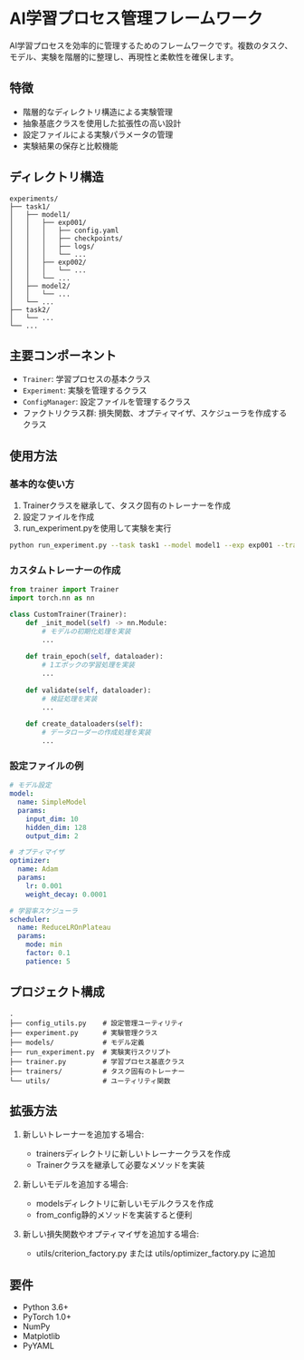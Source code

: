 # AI学習プロセス管理フレームワーク

AI学習プロセスを効率的に管理するためのフレームワークです。複数のタスク、モデル、実験を階層的に整理し、再現性と柔軟性を確保します。

## 特徴

- 階層的なディレクトリ構造による実験管理
- 抽象基底クラスを使用した拡張性の高い設計
- 設定ファイルによる実験パラメータの管理
- 実験結果の保存と比較機能

## ディレクトリ構造

```
experiments/
├── task1/
│   ├── model1/
│   │   ├── exp001/
│   │   │   ├── config.yaml
│   │   │   ├── checkpoints/
│   │   │   ├── logs/
│   │   │   └── ...
│   │   ├── exp002/
│   │   │   └── ...
│   │   └── ...
│   ├── model2/
│   │   └── ...
│   └── ...
├── task2/
│   └── ...
└── ...
```

## 主要コンポーネント

- `Trainer`: 学習プロセスの基本クラス
- `Experiment`: 実験を管理するクラス
- `ConfigManager`: 設定ファイルを管理するクラス
- ファクトリクラス群: 損失関数、オプティマイザ、スケジューラを作成するクラス

## 使用方法

### 基本的な使い方

1. Trainerクラスを継承して、タスク固有のトレーナーを作成
2. 設定ファイルを作成
3. run_experiment.pyを使用して実験を実行

```bash
python run_experiment.py --task task1 --model model1 --exp exp001 --trainer_class CustomTrainer --base_config examples/default_config.yaml
```

### カスタムトレーナーの作成

```python
from trainer import Trainer
import torch.nn as nn

class CustomTrainer(Trainer):
    def _init_model(self) -> nn.Module:
        # モデルの初期化処理を実装
        ...
    
    def train_epoch(self, dataloader):
        # 1エポックの学習処理を実装
        ...
    
    def validate(self, dataloader):
        # 検証処理を実装
        ...
    
    def create_dataloaders(self):
        # データローダーの作成処理を実装
        ...
```

### 設定ファイルの例

```yaml
# モデル設定
model:
  name: SimpleModel
  params:
    input_dim: 10
    hidden_dim: 128
    output_dim: 2

# オプティマイザ
optimizer:
  name: Adam
  params:
    lr: 0.001
    weight_decay: 0.0001

# 学習率スケジューラ
scheduler:
  name: ReduceLROnPlateau
  params:
    mode: min
    factor: 0.1
    patience: 5
```

## プロジェクト構成

```
.
├── config_utils.py    # 設定管理ユーティリティ
├── experiment.py      # 実験管理クラス
├── models/            # モデル定義
├── run_experiment.py  # 実験実行スクリプト
├── trainer.py         # 学習プロセス基底クラス
├── trainers/          # タスク固有のトレーナー
└── utils/             # ユーティリティ関数
```

## 拡張方法

1. 新しいトレーナーを追加する場合:
   - trainersディレクトリに新しいトレーナークラスを作成
   - Trainerクラスを継承して必要なメソッドを実装

2. 新しいモデルを追加する場合:
   - modelsディレクトリに新しいモデルクラスを作成
   - from_config静的メソッドを実装すると便利

3. 新しい損失関数やオプティマイザを追加する場合:
   - utils/criterion_factory.py または utils/optimizer_factory.py に追加

## 要件

- Python 3.6+
- PyTorch 1.0+
- NumPy
- Matplotlib
- PyYAML 